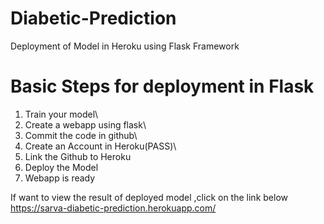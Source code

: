 # Diabetic-Prediction
Deployment of Model in Heroku using Flask Framework

# Basic Steps for deployment in Flask
1. Train your model\
2. Create a webapp using flask\
3. Commit the code in github\
4. Create an Account in Heroku(PASS)\
5. Link the Github to Heroku
6. Deploy the Model
7. Webapp is ready


If want to view the result of deployed model ,click on the link below
https://sarva-diabetic-prediction.herokuapp.com/
